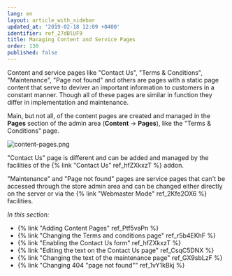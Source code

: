 ```yaml
---
lang: en
layout: article_with_sidebar
updated_at: '2019-02-18 12:09 +0400'
identifier: ref_27dBlUF9
title: Managing Content and Service Pages
order: 130
published: false
---
```

Content and service pages like "Contact Us", "Terms & Conditions", "Maintenance", "Page not found" and others are pages with a static page content that serve to deviver an important information to customers in a constant manner. Though all of these pages are similar in function they differ in implementation and maintenance.

Main, but not all, of the content pages are created and managed in the **Pages** section of the admin area (**Content** -> **Pages**), like the "Terms & Conditions" page.

![content-pages.png]({{site.baseurl}}/attachments/ref_27dBlUF9/content-pages.png)

"Contact Us" page is different and can be added and managed by the facilities of the {% link "Contact Us" ref_hfZXkxzT %} addon.

"Maintenance" and "Page not found" pages are service pages that can't be accessed through the store admin area and can be changed either directly on the server or via the {% link "Webmaster Mode" ref_2Kfe2OX6 %} facilities.

_In this section:_

*  {% link "Adding Content Pages" ref_Ptf5vaPn %}
*  {% link "Changing the Terms and conditions page" ref_r5b4EKhF %}
*  {% link "Enabling the Contact Us form" ref_hfZXkxzT %}
*  {% link "Editing the text on the Contact Us page" ref_CsqC5DNX %}
*  {% link "Changing the text of the maintenance page" ref_GX9sbLzF %}
*  {% link "Changing 404 "page not found"" ref_1vY1kBkj %}
